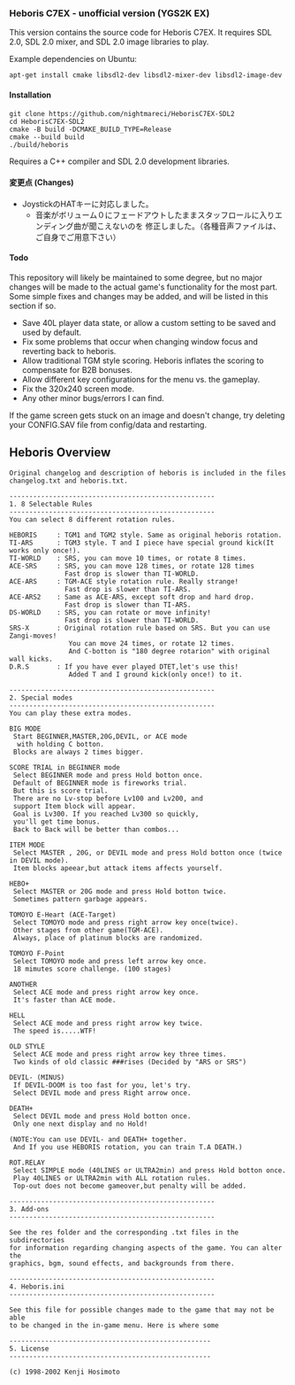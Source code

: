 ### Heboris C7EX - unofficial version (YGS2K EX)

This version contains the source code for Heboris C7EX. It requires SDL 2.0,
SDL 2.0 mixer, and SDL 2.0 image libraries to play.

Example dependencies on Ubuntu:

```
apt-get install cmake libsdl2-dev libsdl2-mixer-dev libsdl2-image-dev
```

#### Installation

```
git clone https://github.com/nightmareci/HeborisC7EX-SDL2
cd HeborisC7EX-SDL2
cmake -B build -DCMAKE_BUILD_TYPE=Release
cmake --build build
./build/heboris
```

Requires a C++ compiler and SDL 2.0 development libraries.

#### 変更点 (Changes)

 - JoystickのHATキーに対応しました。
    - 音楽がボリューム０にフェードアウトしたままスタッフロールに入りエンディング曲が聞こえないのを
        修正しました。（各種音声ファイルは、ご自身でご用意下さい）


#### Todo

This repository will likely be maintained to some degree, but no major changes
will be made to the actual game's functionality for the most part. Some simple
fixes and changes may be added, and will be listed in this section if so.

 - Save 40L player data state, or allow a custom setting to be saved and used by default.
 - Fix some problems that occur when changing window focus and reverting back to heboris.
 - Allow traditional TGM style scoring. Heboris inflates the scoring to compensate for
   B2B bonuses.
 - Allow different key configurations for the menu vs. the gameplay.
 - Fix the 320x240 screen mode.
 - Any other minor bugs/errors I can find.

If the game screen gets stuck on an image and doesn't change, try deleting your
CONFIG.SAV file from config/data and restarting.

## Heboris Overview

```text
Original changelog and description of heboris is included in the files
changelog.txt and heboris.txt.

----------------------------------------------------
1. 8 Selectable Rules
----------------------------------------------------
You can select 8 different rotation rules.

HEBORIS     : TGM1 and TGM2 style. Same as original heboris rotation.
TI-ARS      : TGM3 style. T and I piece have special ground kick(It works only once!).
TI-WORLD    : SRS, you can move 10 times, or rotate 8 times.
ACE-SRS     : SRS, you can move 128 times, or rotate 128 times
              Fast drop is slower than TI-WORLD.
ACE-ARS     : TGM-ACE style rotation rule. Really strange!
              Fast drop is slower than TI-ARS.
ACE-ARS2    : Same as ACE-ARS, except soft drop and hard drop.
              Fast drop is slower than TI-ARS.
DS-WORLD    : SRS, you can rotate or move infinity!
              Fast drop is slower than TI-WORLD.
SRS-X       : Original rotation rule based on SRS. But you can use Zangi-moves!
               You can move 24 times, or rotate 12 times.
               And C-botton is "180 degree rotarion" with original wall kicks.
D.R.S       : If you have ever played DTET,let's use this!
               Added T and I ground kick(only once!) to it.

----------------------------------------------------
2. Special modes
----------------------------------------------------
You can play these extra modes.

BIG MODE
 Start BEGINNER,MASTER,20G,DEVIL, or ACE mode
  with holding C botton.
 Blocks are always 2 times bigger.

SCORE TRIAL in BEGINNER mode
 Select BEGINNER mode and press Hold botton once.
 Default of BEGINNER mode is fireworks trial.
 But this is score trial.
 There are no Lv-stop before Lv100 and Lv200, and
 support Item block will appear.
 Goal is Lv300. If you reached Lv300 so quickly,
 you'll get time bonus.
 Back to Back will be better than combos...

ITEM MODE
 Select MASTER , 20G, or DEVIL mode and press Hold botton once (twice in DEVIL mode).
 Item blocks apeear,but attack items affects yourself.

HEBO+
 Select MASTER or 20G mode and press Hold botton twice.
 Sometimes pattern garbage appears.

TOMOYO E-Heart (ACE-Target)
 Select TOMOYO mode and press right arrow key once(twice).
 Other stages from other game(TGM-ACE).
 Always, place of platinum blocks are randomized.

TOMOYO F-Point
 Select TOMOYO mode and press left arrow key once.
 18 mimutes score challenge. (100 stages)

ANOTHER
 Select ACE mode and press right arrow key once.
 It's faster than ACE mode.

HELL
 Select ACE mode and press right arrow key twice.
 The speed is.....WTF!

OLD STYLE
 Select ACE mode and press right arrow key three times.
 Two kinds of old classic ###rises (Decided by "ARS or SRS")

DEVIL- (MINUS)
 If DEVIL-DOOM is too fast for you, let's try.
 Select DEVIL mode and press Right arrow once.

DEATH+
 Select DEVIL mode and press Hold botton once.
 Only one next display and no Hold!

(NOTE:You can use DEVIL- and DEATH+ together.
 And If you use HEBORIS rotation, you can train T.A DEATH.)

ROT.RELAY
 Select SIMPLE mode (40LINES or ULTRA2min) and press Hold botton once.
 Play 40LINES or ULTRA2min with ALL rotation rules.
 Top-out does not become gameover,but penalty will be added.

----------------------------------------------------
3. Add-ons
----------------------------------------------------

See the res folder and the corresponding .txt files in the subdirectories
for information regarding changing aspects of the game. You can alter the
graphics, bgm, sound effects, and backgrounds from there.

----------------------------------------------------
4. Heboris.ini
----------------------------------------------------

See this file for possible changes made to the game that may not be able
to be changed in the in-game menu. Here is where some

---------------------------------------------------
5. License
---------------------------------------------------

(c) 1998-2002 Kenji Hosimoto
```
